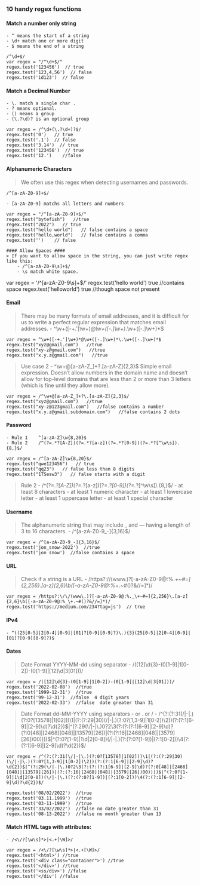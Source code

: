 ### 10 handy regex functions ###

#### Match a number only string ####

    - ^ means the start of a string
    - \d+ match one or more digit
    - $ means the end of a string

```
/^\d+$/
var regex = "/^\d+$/"
regex.test('123456')  // true
regex.test('123,4,56')  // false
regex.test('id123')  // false
```

#### Match a Decimal Number ####

    - \. match a single char .
    - ? means optional.
    - () means a group
    - (\.?\d)? is an optional group

```
var regex = /^\d+(\.?\d+)?$/
regex.test('0')   // true
regex.test('.1')  // false
regex.test('3.14')  // true
regex.test('123456')  // true
regex.test('12.')    //false
```

#### Alphanumeric Characters ####
> We often use this regex when detecting usernames and passwords.
```
/^[a-zA-Z0-9]+$/
```
    - [a-zA-Z0–9] matchs all letters and numbers

```
var regex = "/^[a-zA-Z0-9]+$/"
regex.test("bytefish")   //true
regex.test("2022")   // true
regex.test("hello world")   // false contains a space
regex.test("hello,world")   // false contains a comma
regex.test('')    // false

#### Allow Spaces ####
> If you want to allow space in the string, you can just write regex like this:
    - /^[a-zA-Z0-9\s]+$/
    - \s match white space.

```
var regex = '/^[a-zA-Z0-9\s]+$/'
regex.test('hello world')    true //contains space
regex.test('helloworld')    true //though space not present


#### Email ####

> There may be many formats of email addresses, and it is difficult for us to write a perfect regular expression that matches email addresses.
    - ^\w+([-+.']\w+)*@\w+([-.]\w+)*\.\w+([-.]\w+)*$

```
var regex = ^\w+([-+.']\w+)*@\w+([-.]\w+)*\.\w+([-.]\w+)*$
regex.test("xyz@gmail.com")   //true
regex.test("xy-z@gmail.com")   //true
regex.test("x.y.z@gmail.com")   //true
```

> Use case 2
    - ^\w+@[a-zA-Z_]+?\.[a-zA-Z]{2,3}$
> Simple email expression. Doesn’t allow numbers in the domain name and doesn’t allow for top-level domains that are less than 2 or more than 3 letters (which is fine until they allow more).

```
var regex = /^\w+@[a-zA-Z_]+?\.[a-zA-Z]{2,3}$/
regex.test("xyz@gmail.com")   //true
regex.test("xy-z@123gmail.com")   //false contains a number
regex.test("x.y.z@gmail.subdomain.com")   //false contains 2 dots
```

#### Password ####
    - Rule 1    ^[a-zA-Z]\w{8,20}$
    - Rule 2    /^(?=.*?[A-Z])(?=.*?[a-z])(?=.*?[0-9])(?=.*?[^\w\s]).{8,}$/

```
var regex = /^[a-zA-Z]\w{8,20}$/
regex.test("qwe123456")   // true
regex.test("qq23")   // false less than 8 digits
regex.test("1TSesw3")   // false starts with a digit
```
> Rule 2
    - /^(?=.*?[A-Z])(?=.*?[a-z])(?=.*?[0-9])(?=.*?[^\w\s]).{8,}$/
    - at least 8 characters
    - at least 1 numeric character
    - at least 1 lowercase letter
    - at least 1 uppercase letter
    - at least 1 special character

#### Username ####
> The alphanumeric string that may include _ and — having a length of 3 to 16 characters.
    - /^[a-zA-Z0-9_-]{3,16}$/

```
var regex = /^[a-zA-Z0-9_-]{3,16}$/
regex.test('jon_snow-2022')  //true
regex.test('jon snow')  //false contains a space

```

#### URL ####
> Check if a string is a URL
    - /https?:\/\/(www\.)?[-a-zA-Z0-9@:%._\+~#=]{2,256}\.[a-z]{2,6}\b([-a-zA-Z0-9@:%_\+.~#()?&//=]*)/

```
var regex = /https?:\/\/(www\.)?[-a-zA-Z0-9@:%._\+~#=]{2,256}\.[a-z]{2,6}\b([-a-zA-Z0-9@:%_\+.~#()?&//=]*)/
regex.test('https://medium.com/234?tag=js')  // true
```

#### IPv4  ####
    - ^((25[0-5]|2[0-4][0-9]|[01]?[0-9][0-9]?)\.){3}(25[0-5]|2[0-4][0-9]|[01]?[0-9][0-9]?)$

#### Dates ####
> Date Format YYYY-MM-dd using separator 
    - /([12]\d{3}-(0[1-9]|1[0-2])-(0[1-9]|[12]\d|3[01]))/
```
var regex = /([12]\d{3}-(0[1-9]|1[0-2])-(0[1-9]|[12]\d|3[01]))/
regex.test('2022-02-08')  //true
regex.test('1999-12-31')  //true
regex.test('99-12-31')  //false  4 digit years
regex.test('2022-02-33')  //false  date greater than 31
```

> Date Format dd-MM-YYYY using separators - or . or /
    - /^(?:(?:31(\/|-|\.)(?:0?[13578]|1[02]))\1|(?:(?:29|30)(\/|-|\.)(?:0?[1,3-9]|1[0-2])\2))(?:(?:1[6-9]|[2-9]\d)?\d{2})$|^(?:29(\/|-|\.)0?2\3(?:(?:(?:1[6-9]|[2-9]\d)?(?:0[48]|[2468][048]|[13579][26])|(?:(?:16|[2468][048]|[3579][26])00))))$|^(?:0?[1-9]|1\d|2[0-8])(\/|-|\.)(?:(?:0?[1-9])|(?:1[0-2]))\4(?:(?:1[6-9]|[2-9]\d)?\d{2})$/

```
var regex = /^(?:(?:31(\/|-|\.)(?:0?[13578]|1[02]))\1|(?:(?:29|30)(\/|-|\.)(?:0?[1,3-9]|1[0-2])\2))(?:(?:1[6-9]|[2-9]\d)?\d{2})$|^(?:29(\/|-|\.)0?2\3(?:(?:(?:1[6-9]|[2-9]\d)?(?:0[48]|[2468][048]|[13579][26])|(?:(?:16|[2468][048]|[3579][26])00))))$|^(?:0?[1-9]|1\d|2[0-8])(\/|-|\.)(?:(?:0?[1-9])|(?:1[0-2]))\4(?:(?:1[6-9]|[2-9]\d)?\d{2})$/

regex.test('08/02/2022')  //true    
regex.test('03.11.1999')  //true    
regex.test('03-11-1999')  //true    
regex.test('33/02/2022')  //false no date greater than 31    
regex.test('08-13-2022')  //false no month greater than 13    

```

#### Match HTML tags with attributes: ####
    - /<\/?[\w\s]*>|<.+[\W]>/

```
var regex = /<\/?[\w\s]*>|<.+[\W]>/
regex.test('<html>') //true
regex.test('<div class="container">') //true
regex.test('</div>') //true
regex.test('<ss/div>') //false
regex.test('</div') //false
```

